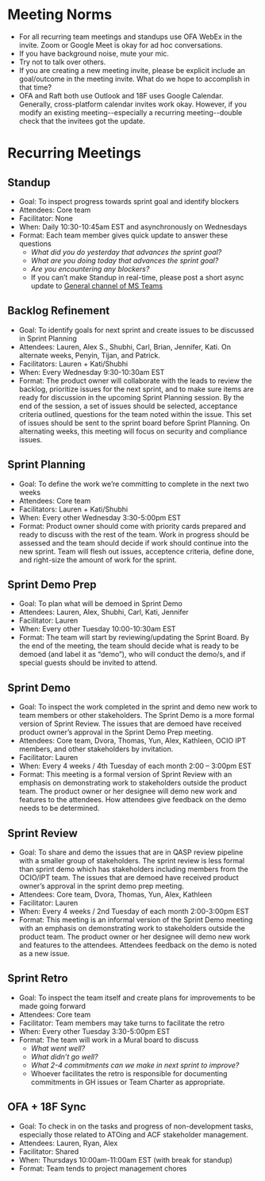 # Meeting Norms 

- For all recurring team meetings and standups use OFA WebEx in the invite. Zoom or Google Meet is okay for ad hoc conversations. 
- If you have background noise, mute your mic. 
- Try not to talk over others.  
- If you are creating a new meeting invite, please be explicit include an goal/outcome in the meeting invite. What do we hope to accomplish in that time? 
- OFA and Raft both use Outlook and 18F uses Google Calendar. Generally, cross-platform calendar invites work okay. However, if you modify an existing meeting--especially a recurring meeting--double check that the invitees got the update. 


# Recurring Meetings 

## Standup 
- Goal: To inspect progress towards sprint goal and identify blockers
- Attendees: Core team 
- Facilitator: None 
- When: Daily 10:30-10:45am EST and asynchronously on Wednesdays
- Format: Each team member gives quick update to answer these questions 
  - *What did you do yesterday that advances the sprint goal?* 
  - *What are you doing today that advances the sprint goal?*
  - *Are you encountering any blockers?* 
  - If you can’t make Standup in real-time, please post a short async update to [General channel of MS Teams](https://teams.microsoft.com/_#/conversations/General?threadId=19:f769bbcb029f4f02b55ae7fad90e310d@thread.skype&ctx=channel)  

## Backlog Refinement 
- Goal: To identify goals for next sprint and create issues to be discussed in Sprint Planning 
- Attendees: Lauren, Alex S., Shubhi, Carl, Brian, Jennifer, Kati. On alternate weeks, Penyin, Tijan, and Patrick.
- Facilitators: Lauren + Kati/Shubhi
- When: Every Wednesday 9:30-10:30am EST 
- Format: The product owner will collaborate with the leads to review the backlog, prioritize issues for the next sprint, and to make sure items are ready for discussion in the upcoming Sprint Planning session. By the end of the session, a set of issues should be selected, acceptance criteria outlined, questions for the team noted within the issue. This set of issues should be sent to the sprint board before Sprint Planning. On alternating weeks, this meeting will focus on security and compliance issues.  
 
## Sprint Planning 
- Goal: To define the work we’re committing to complete in the next two weeks 
- Attendees: Core team 
- Facilitators: Lauren + Kati/Shubhi
- When: Every other Wednesday 3:30-5:00pm EST 
- Format: Product owner should come with priority cards prepared and ready to discuss with the rest of the team. Work in progress should be assessed and the team should decide if work should continue into the new sprint. Team will flesh out issues, acceptence criteria, define done, and right-size the amount of work for the sprint.  

## Sprint Demo Prep  
- Goal: To plan what will be demoed in Sprint Demo 
- Attendees: Lauren, Alex, Shubhi, Carl, Kati, Jennifer 
- Facilitator: Lauren 
- When:  Every other Tuesday 10:00-10:30am EST 
- Format: The team will start by reviewing/updating the Sprint Board. By the end of the meeting, the team should decide what is ready to be demoed (and label it as “demo”), who will conduct the demo/s, and if special guests should be invited to attend.  

## Sprint Demo 
- Goal: To inspect the work completed in the sprint and demo new work to team members or other stakeholders. The Sprint Demo is a more formal version of Sprint Review. The issues that are demoed have received product owner’s approval in the Sprint Demo Prep meeting.  
- Attendees: Core team, Dvora, Thomas, Yun, Alex, Kathleen, OCIO IPT members, and other stakeholders by invitation.  
- Facilitator: Lauren 
- When: Every 4 weeks / 4th Tuesday of each month 2:00 – 3:00pm EST 
- Format: This meeting is a formal version of Sprint Review with an emphasis on demonstrating work to stakeholders outside the product team. The product owner or her designee will demo new work and features to the attendees. How attendees give feedback on the demo needs to be determined. 

## Sprint Review 
- Goal: To share and demo the issues that are in QASP review pipeline with a smaller group of stakeholders. The sprint review is less formal than sprint demo which has stakeholders including members from the OCIO/IPT team. The issues that are demoed have received product owner’s approval in the sprint demo prep meeting.  
- Attendees: Core team, Dvora, Thomas, Yun, Alex, Kathleen 
- Facilitator: Lauren 
- When: Every 4 weeks / 2nd Tuesday of each month 2:00-3:00pm EST 
- Format: This meeting is an informal version of the Sprint Demo meeting with an emphasis on demonstrating work to stakeholders outside the product team. The product owner or her designee will demo new work and features to the attendees. Attendees feedback on the demo is noted as a new issue. 
 
## Sprint Retro 
- Goal: To inspect the team itself and create plans for improvements to be made going forward 
- Attendees: Core team  
- Facilitator: Team members may take turns to facilitate the retro 
- When: Every other Tuesday 3:30-5:00pm EST 
- Format: The team will work in a Mural board to discuss
  - *What went well?* 
  - *What didn’t go well?* 
  - *What 2-4 commitments can we make in next sprint to improve?* 
  - Whoever facilitates the retro is responsible for documenting commitments in GH issues or Team Charter as appropriate.
 
## OFA + 18F Sync
- Goal: To check in on the tasks and progress of non-development tasks, especially those related to ATOing and ACF stakeholder management. 
- Attendees: Lauren, Ryan, Alex  
- Facilitator: Shared
- When: Thursdays 10:00am-11:00am EST (with break for standup) 
- Format: Team tends to project management chores  

